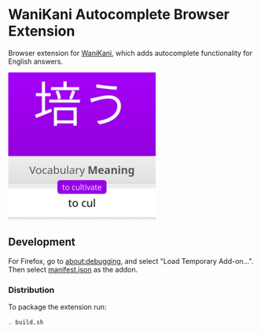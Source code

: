 # WaniKani Autocomplete Browser Extension

Browser extension for [WaniKani](https://www.wanikani.com), which adds autocomplete functionality for English answers.

<img width="300" src="screenshot.png" alt="Screenshot of the autocomplete functionality">

## Development

For Firefox, go to [about:debugging](about:debugging), and select "Load Temporary Add-on...". Then select [manifest.json](src/manifest.json) as the addon.

### Distribution

To package the extension run:

```bash
. build.sh
```
